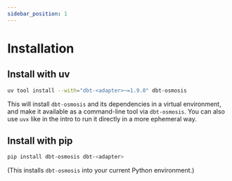 ```yaml
---
sidebar_position: 1
---
```


# Installation

## Install with uv

```bash
uv tool install --with="dbt-<adapter>~=1.9.0" dbt-osmosis
```

This will install `dbt-osmosis` and its dependencies in a virtual environment, and make it available as a command-line tool via `dbt-osmosis`. You can also use `uvx` like in the intro to run it directly in a more ephemeral way.

## Install with pip

```bash
pip install dbt-osmosis dbt-<adapter>
```

(This installs `dbt-osmosis` into your current Python environment.)
